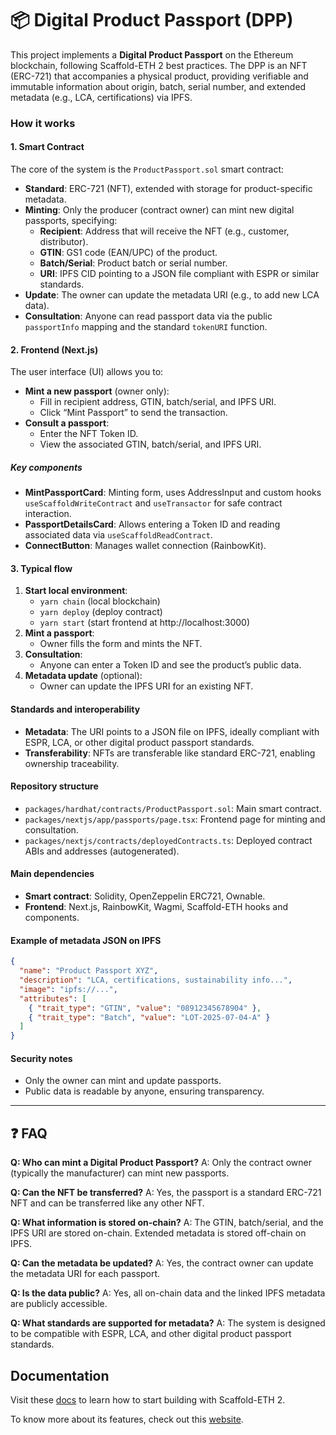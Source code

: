 # 📦 Digital Product Passport (DPP)

This project implements a **Digital Product Passport** on the Ethereum blockchain, following Scaffold-ETH 2 best practices. The DPP is an NFT (ERC-721) that accompanies a physical product, providing verifiable and immutable information about origin, batch, serial number, and extended metadata (e.g., LCA, certifications) via IPFS.

### How it works

#### 1. Smart Contract

The core of the system is the `ProductPassport.sol` smart contract:

- **Standard**: ERC-721 (NFT), extended with storage for product-specific metadata.
- **Minting**: Only the producer (contract owner) can mint new digital passports, specifying:
  - **Recipient**: Address that will receive the NFT (e.g., customer, distributor).
  - **GTIN**: GS1 code (EAN/UPC) of the product.
  - **Batch/Serial**: Product batch or serial number.
  - **URI**: IPFS CID pointing to a JSON file compliant with ESPR or similar standards.
- **Update**: The owner can update the metadata URI (e.g., to add new LCA data).
- **Consultation**: Anyone can read passport data via the public `passportInfo` mapping and the standard `tokenURI` function.

#### 2. Frontend (Next.js)

The user interface (UI) allows you to:

- **Mint a new passport** (owner only):
  - Fill in recipient address, GTIN, batch/serial, and IPFS URI.
  - Click “Mint Passport” to send the transaction.
- **Consult a passport**:
  - Enter the NFT Token ID.
  - View the associated GTIN, batch/serial, and IPFS URI.

##### Key components

- **MintPassportCard**: Minting form, uses AddressInput and custom hooks `useScaffoldWriteContract` and `useTransactor` for safe contract interaction.
- **PassportDetailsCard**: Allows entering a Token ID and reading associated data via `useScaffoldReadContract`.
- **ConnectButton**: Manages wallet connection (RainbowKit).

#### 3. Typical flow

1. **Start local environment**:
   - `yarn chain` (local blockchain)
   - `yarn deploy` (deploy contract)
   - `yarn start` (start frontend at http://localhost:3000)
2. **Mint a passport**:
   - Owner fills the form and mints the NFT.
3. **Consultation**:
   - Anyone can enter a Token ID and see the product’s public data.
4. **Metadata update** (optional):
   - Owner can update the IPFS URI for an existing NFT.

#### Standards and interoperability

- **Metadata**: The URI points to a JSON file on IPFS, ideally compliant with ESPR, LCA, or other digital product passport standards.
- **Transferability**: NFTs are transferable like standard ERC-721, enabling ownership traceability.

#### Repository structure

- `packages/hardhat/contracts/ProductPassport.sol`: Main smart contract.
- `packages/nextjs/app/passports/page.tsx`: Frontend page for minting and consultation.
- `packages/nextjs/contracts/deployedContracts.ts`: Deployed contract ABIs and addresses (autogenerated).

#### Main dependencies

- **Smart contract**: Solidity, OpenZeppelin ERC721, Ownable.
- **Frontend**: Next.js, RainbowKit, Wagmi, Scaffold-ETH hooks and components.

#### Example of metadata JSON on IPFS

```json
{
  "name": "Product Passport XYZ",
  "description": "LCA, certifications, sustainability info...",
  "image": "ipfs://...",
  "attributes": [
    { "trait_type": "GTIN", "value": "08912345678904" },
    { "trait_type": "Batch", "value": "LOT-2025-07-04-A" }
  ]
}
```

#### Security notes

- Only the owner can mint and update passports.
- Public data is readable by anyone, ensuring transparency.

---

## ❓ FAQ

**Q: Who can mint a Digital Product Passport?**
A: Only the contract owner (typically the manufacturer) can mint new passports.

**Q: Can the NFT be transferred?**
A: Yes, the passport is a standard ERC-721 NFT and can be transferred like any other NFT.

**Q: What information is stored on-chain?**
A: The GTIN, batch/serial, and the IPFS URI are stored on-chain. Extended metadata is stored off-chain on IPFS.

**Q: Can the metadata be updated?**
A: Yes, the contract owner can update the metadata URI for each passport.

**Q: Is the data public?**
A: Yes, all on-chain data and the linked IPFS metadata are publicly accessible.

**Q: What standards are supported for metadata?**
A: The system is designed to be compatible with ESPR, LCA, and other digital product passport standards.

## Documentation

Visit these [docs](https://docs.scaffoldeth.io) to learn how to start building with Scaffold-ETH 2.

To know more about its features, check out this [website](https://scaffoldeth.io).
